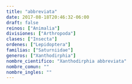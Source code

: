 ```yaml
---
title: "abbreviata"
date: 2017-08-18T20:46:32-06:00
draft: false
reinos: ["Animalia"]
divisiones: ["Arthropoda"]
clases: ["Insecta"]
ordenes: ["Lepidoptera"]
familias: ["Saturniidae"]
generos: ["Xanthodirphia"]
nombre_cientifico: "Xanthodirphia abbreviata"
nombre_comun: ""
nombre_ingles: ""
---
```


